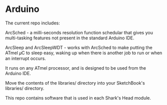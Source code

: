 # Arduino
The current repo includes:

ArcSched - a milli-seconds resolution function schedular that gives you multi-tasking features not present in the standard Arduino IDE.

ArcSleep and ArcSleepWDT - works with ArcSched to make putting the ATmel 𝜇C to sleep easy, waking up when there is another job to run or when an interrupt occurs.

It runs on any ATmel processor, and is designed to be used from the Arduino IDE.

Move the contents of the libraries/ directory into your SketchBook's libraries/ directory.

This repo contains software that is used in each Shark's Head module.

